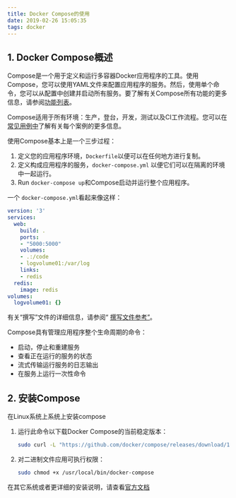 ```yaml
---
title: Docker Compose的使用
date: 2019-02-26 15:05:35
tags: docker
---
```


## 1. Docker Compose概述

Compose是一个用于定义和运行多容器Docker应用程序的工具。使用Compose，您可以使用YAML文件来配置应用程序的服务。然后，使用单个命令，您可以从配置中创建并启动所有服务。要了解有关Compose所有功能的更多信息，请参阅[功能列表](https://docs.docker.com/compose/overview/#features)。

Compose适用于所有环境：生产，登台，开发，测试以及CI工作流程。您可以在[常见用例中](https://docs.docker.com/compose/overview/#common-use-cases)了解有关每个案例的更多信息。

使用Compose基本上是一个三步过程：

1. 定义您的应用程序环境，`Dockerfile`以便可以在任何地方进行复制。
2. 定义构成应用程序的服务，`docker-compose.yml` 以便它们可以在隔离的环境中一起运行。
3. Run `docker-compose up`和Compose启动并运行整个应用程序。

一个 `docker-compose.yml`看起来像这样：

```yml
version: '3'
services:
  web:
    build: .
    ports:
    - "5000:5000"
    volumes:
    - .:/code
    - logvolume01:/var/log
    links:
    - redis
  redis:
    image: redis
volumes:
  logvolume01: {}
```

有关“撰写”文件的详细信息，请参阅“ [撰写文件参考”](https://docs.docker.com/compose/compose-file/)。

Compose具有管理应用程序整个生命周期的命令：

- 启动，停止和重建服务
- 查看正在运行的服务的状态
- 流式传输运行服务的日志输出
- 在服务上运行一次性命令



## 2. 安装Compose

在Linux系统上系统上安装compose

1. 运行此命令以下载Docker Compose的当前稳定版本：

   ```bash
   sudo curl -L "https://github.com/docker/compose/releases/download/1.24.0/docker-compose-$(uname -s)-$(uname -m)" -o /usr/local/bin/docker-compose
   ```

2. 对二进制文件应用可执行权限：

   ```bash
   sudo chmod +x /usr/local/bin/docker-compose
   ```
   

在其它系统或者更详细的安装说明，请查看[官方文档](https://docs.docker.com/compose/install>)

